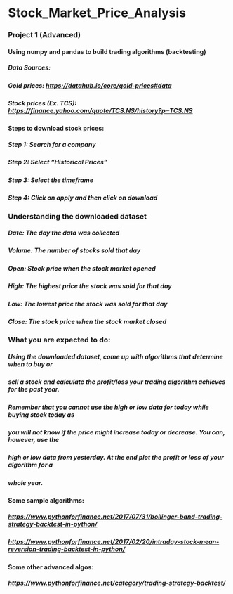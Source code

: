 # Stock_Market_Price_Analysis
###                                Project 1 (Advanced)
####        Using numpy and pandas to build trading algorithms (backtesting)

##### Data Sources:
##### Gold prices: https://datahub.io/core/gold-prices#data
##### Stock prices (Ex. TCS): https://finance.yahoo.com/quote/TCS.NS/history?p=TCS.NS
#### Steps to download stock prices:

##### Step 1: Search for a company

##### Step 2: Select “Historical Prices”
##### Step 3: Select the timeframe
##### Step 4: Click on apply and then click on download

### Understanding the downloaded dataset
##### Date: The day the data was collected
##### Volume: The number of stocks sold that day
##### Open: Stock price when the stock market opened
##### High: The highest price the stock was sold for that day
##### Low: The lowest price the stock was sold for that day
##### Close: The stock price when the stock market closed

### What you are expected to do:

##### Using the downloaded dataset, come up with algorithms that determine when to buy or
##### sell a stock and calculate the profit/loss your trading algorithm achieves for the past year.
##### Remember that you cannot use the high or low data for today while buying stock today as
##### you will not know if the price might increase today or decrease. You can, however, use the
##### high or low data from yesterday. At the end plot the profit or loss of your algorithm for a
##### whole year.
#### Some sample algorithms:
##### https://www.pythonforfinance.net/2017/07/31/bollinger-band-trading-strategy-backtest-in-python/
##### https://www.pythonforfinance.net/2017/02/20/intraday-stock-mean-reversion-trading-backtest-in-python/
#### Some other advanced algos:
##### https://www.pythonforfinance.net/category/trading-strategy-backtest/
